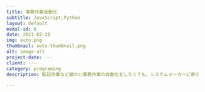 ```yaml
---
title: 事務作業自動化
subtitle: JavaScript,Python
layout: default
modal-id: 6
date: 2021-02-19
img: auto.png
thumbnail: auto-thumbnail.png
alt: image-alt
project-date: ---
client: ---
category: programing
description: 転記作業など細かい事務作業の自動化をしたくても，システムメーカーに断られた経験はないでしょうか？無料のオープンソースソフトウェアを中心に小さなプログラムも承ります。また，自主改善するための教育サポートも承ります。IT業界の特殊な難解な用語に私も苦しめられてきたので，共通言語で会話いたします。

---
```

